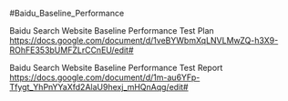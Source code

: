 #Baidu_Baseline_Performance

Baidu Search Website Baseline Performance Test Plan
https://docs.google.com/document/d/1veBYWbmXqLNVLMwZQ-h3X9-ROhFE353bUMFZLrCCnEU/edit#

Baidu Search Website Baseline Performance Test Report
https://docs.google.com/document/d/1m-au6YFp-Tfygt_YhPnYYaXfd2AlaU9hexj_mHQnAqg/edit#
